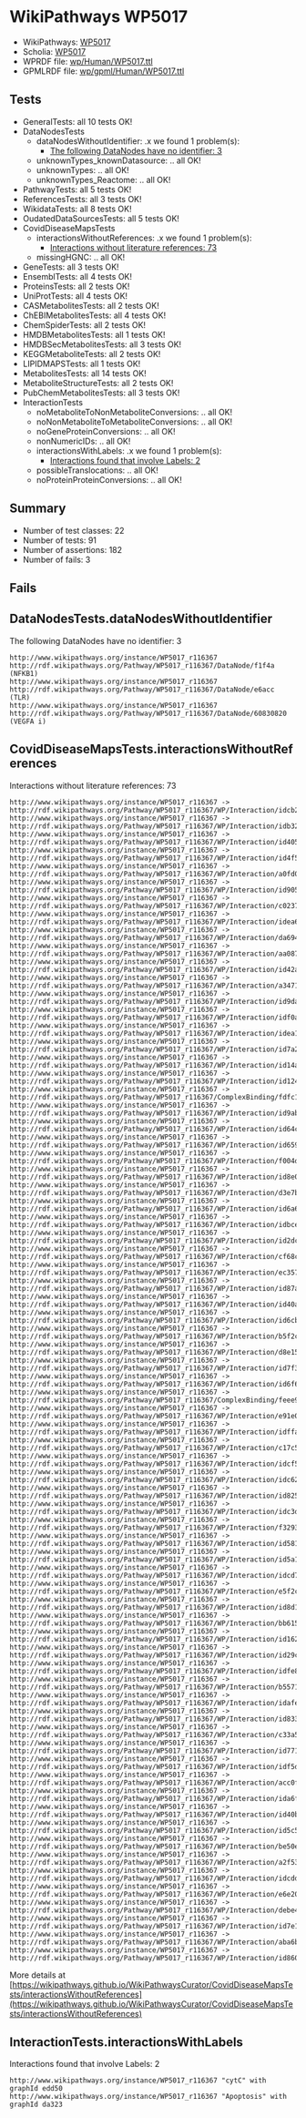 # WikiPathways WP5017

* WikiPathways: [WP5017](https://identifiers.org/wikipathways:WP5017)
* Scholia: [WP5017](https://scholia.toolforge.org/wikipathways/WP5017)
* WPRDF file: [wp/Human/WP5017.ttl](../wp/Human/WP5017.ttl)
* GPMLRDF file: [wp/gpml/Human/WP5017.ttl](../wp/gpml/Human/WP5017.ttl)

## Tests
* GeneralTests: all 10 tests OK!
* DataNodesTests
    * dataNodesWithoutIdentifier: .x we found 1 problem(s):
        * [The following DataNodes have no identifier: 3](#d2d32fa2)
    * unknownTypes_knownDatasource: .. all OK!
    * unknownTypes: .. all OK!
    * unknownTypes_Reactome: .. all OK!
* PathwayTests: all 5 tests OK!
* ReferencesTests: all 3 tests OK!
* WikidataTests: all 8 tests OK!
* OudatedDataSourcesTests: all 5 tests OK!
* CovidDiseaseMapsTests
    * interactionsWithoutReferences: .x we found 1 problem(s):
        * [Interactions without literature references: 73](#9701cd9e)
    * missingHGNC: .. all OK!
* GeneTests: all 3 tests OK!
* EnsemblTests: all 4 tests OK!
* ProteinsTests: all 2 tests OK!
* UniProtTests: all 4 tests OK!
* CASMetabolitesTests: all 2 tests OK!
* ChEBIMetabolitesTests: all 4 tests OK!
* ChemSpiderTests: all 2 tests OK!
* HMDBMetabolitesTests: all 1 tests OK!
* HMDBSecMetabolitesTests: all 3 tests OK!
* KEGGMetaboliteTests: all 2 tests OK!
* LIPIDMAPSTests: all 1 tests OK!
* MetabolitesTests: all 14 tests OK!
* MetaboliteStructureTests: all 2 tests OK!
* PubChemMetabolitesTests: all 3 tests OK!
* InteractionTests
    * noMetaboliteToNonMetaboliteConversions: .. all OK!
    * noNonMetaboliteToMetaboliteConversions: .. all OK!
    * noGeneProteinConversions: .. all OK!
    * nonNumericIDs: .. all OK!
    * interactionsWithLabels: .x we found 1 problem(s):
        * [Interactions found that involve Labels: 2](#630d2679)
    * possibleTranslocations: .. all OK!
    * noProteinProteinConversions: .. all OK!


## Summary

* Number of test classes: 22
* Number of tests: 91
* Number of assertions: 182
* Number of fails: 3

## Fails

<a name="d2d32fa2" />

## DataNodesTests.dataNodesWithoutIdentifier

The following DataNodes have no identifier: 3
```
http://www.wikipathways.org/instance/WP5017_r116367 http://rdf.wikipathways.org/Pathway/WP5017_r116367/DataNode/f1f4a (NFKB1)
http://www.wikipathways.org/instance/WP5017_r116367 http://rdf.wikipathways.org/Pathway/WP5017_r116367/DataNode/e6acc (TLR)
http://www.wikipathways.org/instance/WP5017_r116367 http://rdf.wikipathways.org/Pathway/WP5017_r116367/DataNode/60830820 (VEGFA i)
```

<a name="9701cd9e" />

## CovidDiseaseMapsTests.interactionsWithoutReferences

Interactions without literature references: 73
```
http://www.wikipathways.org/instance/WP5017_r116367 -> http://rdf.wikipathways.org/Pathway/WP5017_r116367/WP/Interaction/idcb2aef65
http://www.wikipathways.org/instance/WP5017_r116367 -> http://rdf.wikipathways.org/Pathway/WP5017_r116367/WP/Interaction/idb3277892
http://www.wikipathways.org/instance/WP5017_r116367 -> http://rdf.wikipathways.org/Pathway/WP5017_r116367/WP/Interaction/id4054b979
http://www.wikipathways.org/instance/WP5017_r116367 -> http://rdf.wikipathways.org/Pathway/WP5017_r116367/WP/Interaction/id4f50d393
http://www.wikipathways.org/instance/WP5017_r116367 -> http://rdf.wikipathways.org/Pathway/WP5017_r116367/WP/Interaction/a0fd0
http://www.wikipathways.org/instance/WP5017_r116367 -> http://rdf.wikipathways.org/Pathway/WP5017_r116367/WP/Interaction/id905e2fc6
http://www.wikipathways.org/instance/WP5017_r116367 -> http://rdf.wikipathways.org/Pathway/WP5017_r116367/WP/Interaction/c0237
http://www.wikipathways.org/instance/WP5017_r116367 -> http://rdf.wikipathways.org/Pathway/WP5017_r116367/WP/Interaction/idea6a7587
http://www.wikipathways.org/instance/WP5017_r116367 -> http://rdf.wikipathways.org/Pathway/WP5017_r116367/WP/Interaction/da694
http://www.wikipathways.org/instance/WP5017_r116367 -> http://rdf.wikipathways.org/Pathway/WP5017_r116367/WP/Interaction/aa087
http://www.wikipathways.org/instance/WP5017_r116367 -> http://rdf.wikipathways.org/Pathway/WP5017_r116367/WP/Interaction/id42a60593
http://www.wikipathways.org/instance/WP5017_r116367 -> http://rdf.wikipathways.org/Pathway/WP5017_r116367/WP/Interaction/a3471
http://www.wikipathways.org/instance/WP5017_r116367 -> http://rdf.wikipathways.org/Pathway/WP5017_r116367/WP/Interaction/id9dab4de8
http://www.wikipathways.org/instance/WP5017_r116367 -> http://rdf.wikipathways.org/Pathway/WP5017_r116367/WP/Interaction/idf0a72812
http://www.wikipathways.org/instance/WP5017_r116367 -> http://rdf.wikipathways.org/Pathway/WP5017_r116367/WP/Interaction/idea19bb12
http://www.wikipathways.org/instance/WP5017_r116367 -> http://rdf.wikipathways.org/Pathway/WP5017_r116367/WP/Interaction/id7a291862
http://www.wikipathways.org/instance/WP5017_r116367 -> http://rdf.wikipathways.org/Pathway/WP5017_r116367/WP/Interaction/id14ac29e1
http://www.wikipathways.org/instance/WP5017_r116367 -> http://rdf.wikipathways.org/Pathway/WP5017_r116367/WP/Interaction/id124f504
http://www.wikipathways.org/instance/WP5017_r116367 -> http://rdf.wikipathways.org/Pathway/WP5017_r116367/ComplexBinding/fdfc1
http://www.wikipathways.org/instance/WP5017_r116367 -> http://rdf.wikipathways.org/Pathway/WP5017_r116367/WP/Interaction/id9ab74324
http://www.wikipathways.org/instance/WP5017_r116367 -> http://rdf.wikipathways.org/Pathway/WP5017_r116367/WP/Interaction/id64c73014
http://www.wikipathways.org/instance/WP5017_r116367 -> http://rdf.wikipathways.org/Pathway/WP5017_r116367/WP/Interaction/id659c2444
http://www.wikipathways.org/instance/WP5017_r116367 -> http://rdf.wikipathways.org/Pathway/WP5017_r116367/WP/Interaction/f004d
http://www.wikipathways.org/instance/WP5017_r116367 -> http://rdf.wikipathways.org/Pathway/WP5017_r116367/WP/Interaction/id8e00894d
http://www.wikipathways.org/instance/WP5017_r116367 -> http://rdf.wikipathways.org/Pathway/WP5017_r116367/WP/Interaction/d3e7b
http://www.wikipathways.org/instance/WP5017_r116367 -> http://rdf.wikipathways.org/Pathway/WP5017_r116367/WP/Interaction/id6a6c6678
http://www.wikipathways.org/instance/WP5017_r116367 -> http://rdf.wikipathways.org/Pathway/WP5017_r116367/WP/Interaction/idbceb28e3
http://www.wikipathways.org/instance/WP5017_r116367 -> http://rdf.wikipathways.org/Pathway/WP5017_r116367/WP/Interaction/id2dc5849
http://www.wikipathways.org/instance/WP5017_r116367 -> http://rdf.wikipathways.org/Pathway/WP5017_r116367/WP/Interaction/cf68c
http://www.wikipathways.org/instance/WP5017_r116367 -> http://rdf.wikipathways.org/Pathway/WP5017_r116367/WP/Interaction/ec357
http://www.wikipathways.org/instance/WP5017_r116367 -> http://rdf.wikipathways.org/Pathway/WP5017_r116367/WP/Interaction/id87a12055
http://www.wikipathways.org/instance/WP5017_r116367 -> http://rdf.wikipathways.org/Pathway/WP5017_r116367/WP/Interaction/id40a4006b
http://www.wikipathways.org/instance/WP5017_r116367 -> http://rdf.wikipathways.org/Pathway/WP5017_r116367/WP/Interaction/id6cb6de0c
http://www.wikipathways.org/instance/WP5017_r116367 -> http://rdf.wikipathways.org/Pathway/WP5017_r116367/WP/Interaction/b5f2c
http://www.wikipathways.org/instance/WP5017_r116367 -> http://rdf.wikipathways.org/Pathway/WP5017_r116367/WP/Interaction/d8e15
http://www.wikipathways.org/instance/WP5017_r116367 -> http://rdf.wikipathways.org/Pathway/WP5017_r116367/WP/Interaction/id7f3387bd
http://www.wikipathways.org/instance/WP5017_r116367 -> http://rdf.wikipathways.org/Pathway/WP5017_r116367/WP/Interaction/id6f6413b9
http://www.wikipathways.org/instance/WP5017_r116367 -> http://rdf.wikipathways.org/Pathway/WP5017_r116367/ComplexBinding/feee9
http://www.wikipathways.org/instance/WP5017_r116367 -> http://rdf.wikipathways.org/Pathway/WP5017_r116367/WP/Interaction/e91e0
http://www.wikipathways.org/instance/WP5017_r116367 -> http://rdf.wikipathways.org/Pathway/WP5017_r116367/WP/Interaction/idffa279cf
http://www.wikipathways.org/instance/WP5017_r116367 -> http://rdf.wikipathways.org/Pathway/WP5017_r116367/WP/Interaction/c17c5
http://www.wikipathways.org/instance/WP5017_r116367 -> http://rdf.wikipathways.org/Pathway/WP5017_r116367/WP/Interaction/idcf5e8c4b
http://www.wikipathways.org/instance/WP5017_r116367 -> http://rdf.wikipathways.org/Pathway/WP5017_r116367/WP/Interaction/idc62ade93
http://www.wikipathways.org/instance/WP5017_r116367 -> http://rdf.wikipathways.org/Pathway/WP5017_r116367/WP/Interaction/id82577f59
http://www.wikipathways.org/instance/WP5017_r116367 -> http://rdf.wikipathways.org/Pathway/WP5017_r116367/WP/Interaction/idc3d22e0b
http://www.wikipathways.org/instance/WP5017_r116367 -> http://rdf.wikipathways.org/Pathway/WP5017_r116367/WP/Interaction/f3293
http://www.wikipathways.org/instance/WP5017_r116367 -> http://rdf.wikipathways.org/Pathway/WP5017_r116367/WP/Interaction/id581717de
http://www.wikipathways.org/instance/WP5017_r116367 -> http://rdf.wikipathways.org/Pathway/WP5017_r116367/WP/Interaction/id5a187ba6
http://www.wikipathways.org/instance/WP5017_r116367 -> http://rdf.wikipathways.org/Pathway/WP5017_r116367/WP/Interaction/idcd7d8d5d
http://www.wikipathways.org/instance/WP5017_r116367 -> http://rdf.wikipathways.org/Pathway/WP5017_r116367/WP/Interaction/e5f2c
http://www.wikipathways.org/instance/WP5017_r116367 -> http://rdf.wikipathways.org/Pathway/WP5017_r116367/WP/Interaction/id8d1fcfca
http://www.wikipathways.org/instance/WP5017_r116367 -> http://rdf.wikipathways.org/Pathway/WP5017_r116367/WP/Interaction/bb615
http://www.wikipathways.org/instance/WP5017_r116367 -> http://rdf.wikipathways.org/Pathway/WP5017_r116367/WP/Interaction/id16238df4
http://www.wikipathways.org/instance/WP5017_r116367 -> http://rdf.wikipathways.org/Pathway/WP5017_r116367/WP/Interaction/id29c37361
http://www.wikipathways.org/instance/WP5017_r116367 -> http://rdf.wikipathways.org/Pathway/WP5017_r116367/WP/Interaction/idfe84d13e
http://www.wikipathways.org/instance/WP5017_r116367 -> http://rdf.wikipathways.org/Pathway/WP5017_r116367/WP/Interaction/b5571
http://www.wikipathways.org/instance/WP5017_r116367 -> http://rdf.wikipathways.org/Pathway/WP5017_r116367/WP/Interaction/idafea9d81
http://www.wikipathways.org/instance/WP5017_r116367 -> http://rdf.wikipathways.org/Pathway/WP5017_r116367/WP/Interaction/id83382dc9
http://www.wikipathways.org/instance/WP5017_r116367 -> http://rdf.wikipathways.org/Pathway/WP5017_r116367/WP/Interaction/c33a5
http://www.wikipathways.org/instance/WP5017_r116367 -> http://rdf.wikipathways.org/Pathway/WP5017_r116367/WP/Interaction/id77147e38
http://www.wikipathways.org/instance/WP5017_r116367 -> http://rdf.wikipathways.org/Pathway/WP5017_r116367/WP/Interaction/idf5d5c17d
http://www.wikipathways.org/instance/WP5017_r116367 -> http://rdf.wikipathways.org/Pathway/WP5017_r116367/WP/Interaction/acc0f
http://www.wikipathways.org/instance/WP5017_r116367 -> http://rdf.wikipathways.org/Pathway/WP5017_r116367/WP/Interaction/ida6fb44b3
http://www.wikipathways.org/instance/WP5017_r116367 -> http://rdf.wikipathways.org/Pathway/WP5017_r116367/WP/Interaction/id40b35b4e
http://www.wikipathways.org/instance/WP5017_r116367 -> http://rdf.wikipathways.org/Pathway/WP5017_r116367/WP/Interaction/id5c510149
http://www.wikipathways.org/instance/WP5017_r116367 -> http://rdf.wikipathways.org/Pathway/WP5017_r116367/WP/Interaction/be50e
http://www.wikipathways.org/instance/WP5017_r116367 -> http://rdf.wikipathways.org/Pathway/WP5017_r116367/WP/Interaction/a2f53
http://www.wikipathways.org/instance/WP5017_r116367 -> http://rdf.wikipathways.org/Pathway/WP5017_r116367/WP/Interaction/idcddc9bd2
http://www.wikipathways.org/instance/WP5017_r116367 -> http://rdf.wikipathways.org/Pathway/WP5017_r116367/WP/Interaction/e6e20
http://www.wikipathways.org/instance/WP5017_r116367 -> http://rdf.wikipathways.org/Pathway/WP5017_r116367/WP/Interaction/debe4
http://www.wikipathways.org/instance/WP5017_r116367 -> http://rdf.wikipathways.org/Pathway/WP5017_r116367/WP/Interaction/id7e10b2e0
http://www.wikipathways.org/instance/WP5017_r116367 -> http://rdf.wikipathways.org/Pathway/WP5017_r116367/WP/Interaction/aba6b
http://www.wikipathways.org/instance/WP5017_r116367 -> http://rdf.wikipathways.org/Pathway/WP5017_r116367/WP/Interaction/id8605fd13
```

More details at [https://wikipathways.github.io/WikiPathwaysCurator/CovidDiseaseMapsTests/interactionsWithoutReferences](https://wikipathways.github.io/WikiPathwaysCurator/CovidDiseaseMapsTests/interactionsWithoutReferences)

<a name="630d2679" />

## InteractionTests.interactionsWithLabels

Interactions found that involve Labels: 2
```
http://www.wikipathways.org/instance/WP5017_r116367 "cytC" with graphId edd50
http://www.wikipathways.org/instance/WP5017_r116367 "Apoptosis" with graphId da323
```

